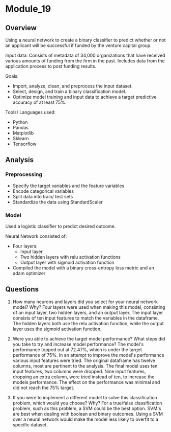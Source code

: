# Module_19

## Overview 
Using a neural network to create a binary classifier to predict whether or not an applicant will be successful if funded by the venture capital group.

Input data:
Consists of metadata of 34,000 organizations that have received various amounts of funding from the firm in the past. Includes data from the application process to post funding results. 

Goals:
* Import, analyze, clean, and preprocess the input dataset.
* Select, design, and train a binary classification model.
* Optimize model training and input data to achieve a target predictive accuracy of at least 75%.

Tools/ Languages used:
* Python
* Pandas
* Matplotlib
* Sklearn
* Tensorflow

## Analysis

### Preprocessing
* Specify the target variables and the feature variables
* Encode categorical variables 
* Split data into train/ test sets
* Standardize the data using StandardScaler

### Model
Used a logistic classifier to predict desired outcome.

Neural Network consisted of:
* Four layers:
  * Input layer
  * Two hidden layers with relu activation functions
  * Output layer with sigmoid activation function
* Compiled the model with a binary cross-entropy loss metric and an adam optimizer

## Questions

1. How many neurons and layers did you select for your neural network model? Why?
Four layers were used when making this model, consisting of an input layer, two hidden layers, and an output layer. The input layer consists of ten input features to match the variables in the dataframe. The hidden layers both use the relu activation function, while the output layer uses the sigmoid activation function.

2. Were you able to achieve the target model performance? What steps did you take to try and increase model performance?
The model's performance topped out at 72.47%, which is under the target performance of 75%. In an attempt to improve the model's performance various input features were tried. The original dataframe has twelve columns, most are pertinent to the analysis. The final model uses ten input features, two columns were dropped. Nine input features, dropping an extra column, were tried instead of ten, to increase the models performance. The effect on the performance was minimal and did not reach the 75% target.

3. If you were to implement a different model to solve this classification problem, which would you choose? Why?
For a true/false classification problem, such as this problem, a SVM could be the best option. SVM's are best when dealing with boolean and binary outcomes. Using a SVM over a neural network would make the model less likely to overfit to a specific dataset. 
